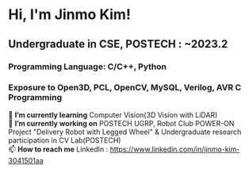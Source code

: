# Hi, I'm Jinmo Kim!  
  
## Undergraduate in CSE, POSTECH : ~2023.2  
### Programming Language: C/C++, Python  
### Exposure to Open3D, PCL, OpenCV, MySQL, Verilog, AVR C Programming  
🌱 **I’m currently learning** Computer Vision(3D Vision with LiDAR)  
🔭 **I’m currently working on** POSTECH UGRP, Robot Club POWER-ON Project "Delivery Robot with Legged Wheel" & Undergraduate research participation in CV Lab(POSTECH)  
📫 **How to reach me** LinkedIn : https://www.linkedin.com/in/jinmo-kim-3041501aa  

<!--
**JinmoKIM1012/JinmoKIM1012** is a ✨ _special_ ✨ repository because its `README.md` (this file) appears on your GitHub profile.

Here are some ideas to get you started:

- 🔭 I’m currently working on ...
- 🌱 I’m currently learning ...
- 👯 I’m looking to collaborate on ...
- 🤔 I’m looking for help with ...
- 💬 Ask me about ...
- 📫 How to reach me: ...
- 😄 Pronouns: ...
- ⚡ Fun fact: ...
-->
